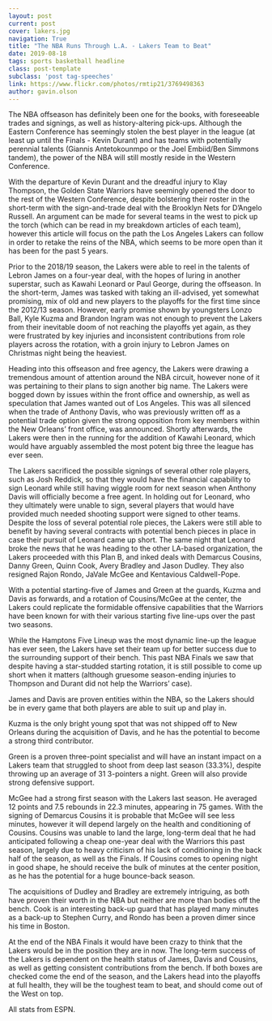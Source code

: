 ```yaml
---
layout: post
current: post
cover: lakers.jpg
navigation: True
title: "The NBA Runs Through L.A. - Lakers Team to Beat"
date: 2019-08-18
tags: sports basketball headline
class: post-template
subclass: 'post tag-speeches'
link: https://www.flickr.com/photos/rmtip21/3769498363
author: gavin.olson
---
```

The NBA offseason has definitely been one for the books, with foreseeable trades and signings, as well as history-altering pick-ups. Although the Eastern Conference has seemingly stolen the best player in the league (at least up until the Finals - Kevin Durant) and has teams with potentially perennial talents (Giannis Antetokounmpo or the Joel Embiid/Ben Simmons tandem), the power of the NBA will still mostly reside in the Western Conference.

  

With the departure of Kevin Durant and the dreadful injury to Klay Thompson, the Golden State Warriors have seemingly opened the door to the rest of the Western Conference, despite bolstering their roster in the short-term with the sign-and-trade deal with the Brooklyn Nets for D’Angelo Russell. An argument can be made for several teams in the west to pick up the torch (which can be read in my breakdown articles of each team), however this article will focus on the path the Los Angeles Lakers can follow in order to retake the reins of the NBA, which seems to be more open than it has been for the past 5 years.

  

Prior to the 2018/19 season, the Lakers were able to reel in the talents of Lebron James on a four-year deal, with the hopes of luring in another superstar, such as Kawahi Leonard or Paul George, during the offseason. In the short-term, James was tasked with taking an ill-advised, yet somewhat promising, mix of old and new players to the playoffs for the first time since the 2012/13 season. However, early promise shown by youngsters Lonzo Ball, Kyle Kuzma and Brandon Ingram was not enough to prevent the Lakers from their inevitable doom of not reaching the playoffs yet again, as they were frustrated by key injuries and inconsistent contributions from role players across the rotation, with a groin injury to Lebron James on Christmas night being the heaviest.

  

Heading into this offseason and free agency, the Lakers were drawing a tremendous amount of attention around the NBA circuit, however none of it was pertaining to their plans to sign another big name. The Lakers were bogged down by issues within the front office and ownership, as well as speculation that James wanted out of Los Angeles. This was all silenced when the trade of Anthony Davis, who was previously written off as a potential trade option given the strong opposition from key members within the New Orleans’ front office, was announced. Shortly afterwards, the Lakers were then in the running for the addition of Kawahi Leonard, which would have arguably assembled the most potent big three the league has ever seen.

  

The Lakers sacrificed the possible signings of several other role players, such as Josh Reddick, so that they would have the financial capability to sign Leonard while still having wiggle room for next season when Anthony Davis will officially become a free agent. In holding out for Leonard, who they ultimately were unable to sign, several players that would have provided much needed shooting support were signed to other teams. Despite the loss of several potential role pieces, the Lakers were still able to benefit by having several contracts with potential bench pieces in place in case their pursuit of Leonard came up short. The same night that Leonard broke the news that he was heading to the other LA-based organization, the Lakers proceeded with this Plan B, and inked deals with Demarcus Cousins, Danny Green, Quinn Cook, Avery Bradley and Jason Dudley. They also resigned Rajon Rondo, JaVale McGee and Kentavious Caldwell-Pope.

  

With a potential starting-five of James and Green at the guards, Kuzma and Davis as forwards, and a rotation of Cousins/McGee at the center, the Lakers could replicate the formidable offensive capabilities that the Warriors have been known for with their various starting five line-ups over the past two seasons.

  

While the Hamptons Five Lineup was the most dynamic line-up the league has ever seen, the Lakers have set their team up for better success due to the surrounding support of their bench. This past NBA Finals we saw that despite having a star-studded starting rotation, it is still possible to come up short when it matters (although gruesome season-ending injuries to Thompson and Durant did not help the Warriors’ case).

  

James and Davis are proven entities within the NBA, so the Lakers should be in every game that both players are able to suit up and play in.

  

Kuzma is the only bright young spot that was not shipped off to New Orleans during the acquisition of Davis, and he has the potential to become a strong third contributor.

  

Green is a proven three-point specialist and will have an instant impact on a Lakers team that struggled to shoot from deep last season (33.3%), despite throwing up an average of 31 3-pointers a night. Green will also provide strong defensive support.

  

McGee had a strong first season with the Lakers last season. He averaged 12 points and 7.5 rebounds in 22.3 minutes, appearing in 75 games. With the signing of Demarcus Cousins it is probable that McGee will see less minutes, however it will depend largely on the health and conditioning of Cousins. Cousins was unable to land the large, long-term deal that he had anticipated following a cheap one-year deal with the Warriors this past season, largely due to heavy criticism of his lack of conditioning in the back half of the season, as well as the Finals. If Cousins comes to opening night in good shape, he should receive the bulk of minutes at the center position, as he has the potential for a huge bounce-back season.

  

The acquisitions of Dudley and Bradley are extremely intriguing, as both have proven their worth in the NBA but neither are more than bodies off the bench. Cook is an interesting back-up guard that has played many minutes as a back-up to Stephen Curry, and Rondo has been a proven dimer since his time in Boston.

At the end of the NBA Finals it would have been crazy to think that the Lakers would be in the position they are in now. The long-term success of the Lakers is dependent on the health status of James, Davis and Cousins, as well as getting consistent contributions from the bench. If both boxes are checked come the end of the season, and the Lakers head into the playoffs at full health, they will be the toughest team to beat, and should come out of the West on top.

All stats from ESPN.

